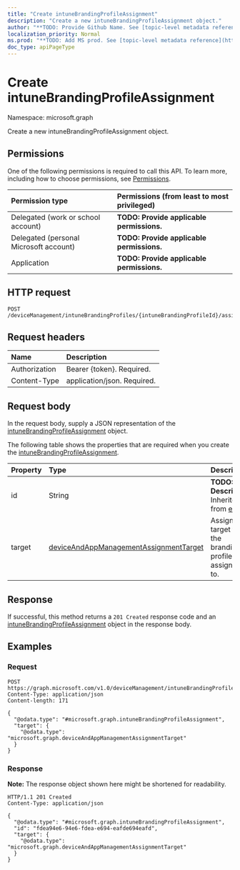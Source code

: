 ```yaml
---
title: "Create intuneBrandingProfileAssignment"
description: "Create a new intuneBrandingProfileAssignment object."
author: "**TODO: Provide Github Name. See [topic-level metadata reference](https://msgo.azurewebsites.net/add/document/guidelines/metadata.html#topic-level-metadata)**"
localization_priority: Normal
ms.prod: "**TODO: Add MS prod. See [topic-level metadata reference](https://msgo.azurewebsites.net/add/document/guidelines/metadata.html#topic-level-metadata)**"
doc_type: apiPageType
---
```


# Create intuneBrandingProfileAssignment
Namespace: microsoft.graph



Create a new intuneBrandingProfileAssignment object.

## Permissions
One of the following permissions is required to call this API. To learn more, including how to choose permissions, see [Permissions](/graph/permissions-reference).

|Permission type|Permissions (from least to most privileged)|
|:---|:---|
|Delegated (work or school account)|**TODO: Provide applicable permissions.**|
|Delegated (personal Microsoft account)|**TODO: Provide applicable permissions.**|
|Application|**TODO: Provide applicable permissions.**|

## HTTP request

<!-- {
  "blockType": "ignored"
}
-->
``` http
POST /deviceManagement/intuneBrandingProfiles/{intuneBrandingProfileId}/assignments
```

## Request headers
|Name|Description|
|:---|:---|
|Authorization|Bearer {token}. Required.|
|Content-Type|application/json. Required.|

## Request body
In the request body, supply a JSON representation of the [intuneBrandingProfileAssignment](../resources/intunebrandingprofileassignment.md) object.

The following table shows the properties that are required when you create the [intuneBrandingProfileAssignment](../resources/intunebrandingprofileassignment.md).

|Property|Type|Description|
|:---|:---|:---|
|id|String|**TODO: Add Description** Inherited from [entity](../resources/entity.md)|
|target|[deviceAndAppManagementAssignmentTarget](../resources/deviceandappmanagementassignmenttarget.md)|Assignment target that the branding profile is assigned to.|



## Response

If successful, this method returns a `201 Created` response code and an [intuneBrandingProfileAssignment](../resources/intunebrandingprofileassignment.md) object in the response body.

## Examples

### Request
<!-- {
  "blockType": "request",
  "name": "create_intunebrandingprofileassignment_from_"
}
-->
``` http
POST https://graph.microsoft.com/v1.0/deviceManagement/intuneBrandingProfiles/{intuneBrandingProfileId}/assignments
Content-Type: application/json
Content-length: 171

{
  "@odata.type": "#microsoft.graph.intuneBrandingProfileAssignment",
  "target": {
    "@odata.type": "microsoft.graph.deviceAndAppManagementAssignmentTarget"
  }
}
```


### Response
**Note:** The response object shown here might be shortened for readability.
<!-- {
  "blockType": "response",
  "truncated": true,
  "@odata.type": "microsoft.graph.intuneBrandingProfileAssignment"
}
-->
``` http
HTTP/1.1 201 Created
Content-Type: application/json

{
  "@odata.type": "#microsoft.graph.intuneBrandingProfileAssignment",
  "id": "fdea94e6-94e6-fdea-e694-eafde694eafd",
  "target": {
    "@odata.type": "microsoft.graph.deviceAndAppManagementAssignmentTarget"
  }
}
```

